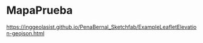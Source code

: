 # MapaPrueba

https://inggeolasist.github.io/PenaBernal_Sketchfab/ExampleLeafletElevation-geojson.html
